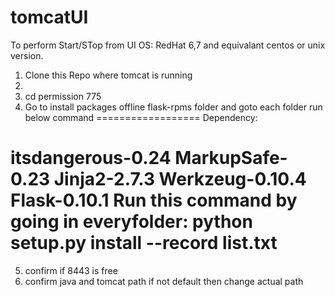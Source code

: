 # tomcatUI
To perform Start/STop from UI 
OS: RedHat 6,7 and equivalant centos or unix version.

1) Clone this Repo where tomcat is running 
2) 
3) cd permission 775 
4) Go to install packages offline flask-rpms folder and goto each folder run below command
==================
Dependency:

itsdangerous-0.24
MarkupSafe-0.23
Jinja2-2.7.3
Werkzeug-0.10.4
Flask-0.10.1
Run this command by going in everyfolder:     python setup.py install --record list.txt
========================
5) confirm if 8443 is free
6) confirm java and tomcat path if not default then change actual path 
